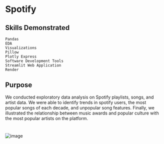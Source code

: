 # Spotify
## Skills Demonstrated
    Pandas
    EDA
    Visualizations
    Pillow
    Plotly Express
    Software Development Tools
    Streamlit Web Application
    Render
    
## Purpose
We conducted exploratory data analysis on Spotify playlists, songs, and artist data. We were able to identify trends in spotify users, the most popular songs of each decade, and unpopular song features. Finally, we illustrated the relationship between music awards and popular culture with the most popular artists on the platform.

#
![image](https://user-images.githubusercontent.com/115895428/216784784-f375ca5e-5d19-4b5f-aa72-fd67156dd60e.png)

